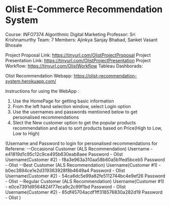# Olist E-Commerce Recommendation System
Course: INFO7374 Algorithmic Digital Marketing
Professor: Sri Krishnamurthy
Team: 7
Members: Ajinkya Sanjay Bhabad, Sanket Vasant Bhosale

Project Proposal Link: https://tinyurl.com/OlistProjectProposal
Project Presentation Link: https://tinyurl.com/OlistProjectPresentation
Project Workflow: https://tinyurl.com/OlistWorkflow
Tableau Dashborads: 

Olist Recommendation Webapp: https://olist-recommendation-system.herokuapp.com/

Instructions for using the WebApp :
1. Use the HomePage for getting basic information 
2. From the left hand selection window, select Login option
3. Use the usernames and passwords mentioned below to get personalised recommendations
4. Slect the New customer option to get the popular products recommendation and also to sort products based on Price(High to Low, Low to High)

(Username and Password to login for personalised recommendations for Referene:
--Occasional Customer (ALS Recommendation)
Username - e41819d1c95c12c9ce495b630eab8aee
Password - Olist
Username(Customer #2) - f8a3e963a310aa58b60a5b1fed5bceb5
Password - Olist
--Best Customer (ALS Recommendation)
Username(Customer #1) - b0ec3894ce1e2d319363928f8b4649a4
Password - Olist
Username(Customer #2) - 54ca6dc5e99a82fe5112744bc4e9ef26
Password - Olist
--Regular Customer (ALS Recommendation)
Username(Customer #1) - e0ce7391d9564824f77eca9c2c99f1bd
Password - Olist
Username(Customer #2) - 85df45704acdf1ff318576830a282d19
Password - Olist
)

